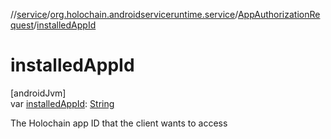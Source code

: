 //[service](../../../index.md)/[org.holochain.androidserviceruntime.service](../index.md)/[AppAuthorizationRequest](index.md)/[installedAppId](installed-app-id.md)

# installedAppId

[androidJvm]\
var [installedAppId](installed-app-id.md): [String](https://kotlinlang.org/api/core/kotlin-stdlib/kotlin/-string/index.html)

The Holochain app ID that the client wants to access